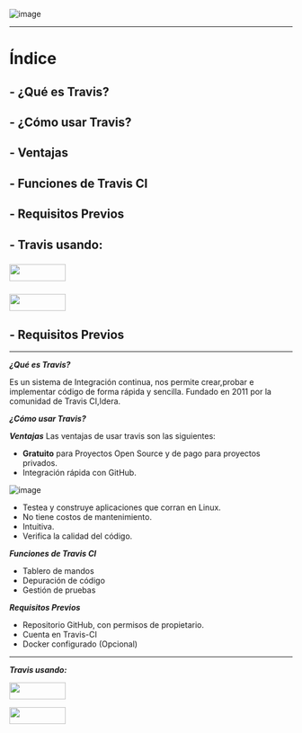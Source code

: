 ![image](https://user-images.githubusercontent.com/73592097/152347241-c4807c19-9238-4877-b33f-c1b3bd88ddcf.png)


<hr/>

# Índice #

## - ¿Qué es Travis? ##
## - ¿Cómo usar Travis? ##
## - Ventajas ##
## - Funciones de Travis CI ##
## - Requisitos Previos ##
## - Travis usando: ##
### <img src="https://user-images.githubusercontent.com/73592097/152375522-7d9ee0ad-57af-453e-ba14-9821bf6619c9.png" width="100px" height="30px"/> ###
### <img src="https://user-images.githubusercontent.com/73592097/152378706-d8134965-83ee-479f-ad1b-983cee8b2f69.png" width="100px" height="30px"/> ###
## - Requisitos Previos ##
<hr/>


***¿Qué es Travis?***

Es un sistema de Integración continua, nos permite crear,probar e implementar código de forma rápida y sencilla. Fundado en 2011 por la comunidad de Travis CI,Idera.

***¿Cómo usar Travis?***

***Ventajas***
Las ventajas de usar travis son las siguientes:
 - **Gratuito** para Proyectos Open Source y de pago para proyectos privados.
 -  Integración rápida con GitHub.

![image](https://user-images.githubusercontent.com/73592097/152353373-40d925e8-b3c3-46c6-be1f-0946334018f2.png)

 -  Testea y construye aplicaciones que corran en Linux.
 -  No tiene costos de mantenimiento.
 -  Intuitiva.
 -  Verifica la calidad del código.

***Funciones de Travis CI***
- Tablero de mandos
- Depuración de código
- Gestión de pruebas

***Requisitos Previos***
- Repositorio GitHub, con permisos de propietario.
- Cuenta en Travis-CI
- Docker configurado (Opcional)

<hr/>

***Travis usando:***


****<img src="https://user-images.githubusercontent.com/73592097/152375522-7d9ee0ad-57af-453e-ba14-9821bf6619c9.png" width="100px" height="30px"/>****



****<img src="https://user-images.githubusercontent.com/73592097/152378706-d8134965-83ee-479f-ad1b-983cee8b2f69.png" width="100px" height="30px"/>****
